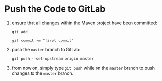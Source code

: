 # Push the Code to GitLab

1. ensure that all changes within the Maven project have been committed:

   ```commandline
   git add .
   ```
   
   ```commandline
   git commit -m "first commit"
   ```

2. push the `master` branch to GitLab:

    ```commandline
    git push --set-upstream origin master
    ```
3. from now on, simply type `git push` while on the `master` branch to push changes to the `master` branch.
